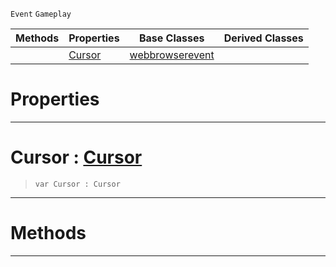  `Event` `Gameplay`



|Methods|Properties|Base Classes|Derived Classes|
|---|---|---|---|
| |[ Cursor](https://github.com/PlasmaEngine/PlasmaDocs/tree/master/docs/C%2B%2B/code_reference/class_reference/webbrowsercursorevent.markdown#cursor-plasma-engine-docum)|[webbrowserevent](https://github.com/PlasmaEngine/PlasmaDocs/tree/master/docs/C%2B%2B/code_reference/class_reference/webbrowserevent.markdown)| |


 #  Properties


---  
 #  Cursor : [Cursor](https://github.com/PlasmaEngine/PlasmaDocs/tree/master/docs/C%2B%2B/code_reference/enum_reference.markdown#cursor)

> 
> ``` lang=cpp, name=Lightning
> var Cursor : Cursor


---  
 #  Methods


---  
 

 